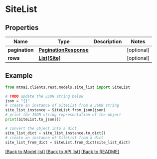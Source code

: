 # SiteList


## Properties

Name | Type | Description | Notes
------------ | ------------- | ------------- | -------------
**pagination** | [**PaginationResponse**](PaginationResponse.md) |  | [optional] 
**rows** | [**List[Site]**](Site.md) |  | [optional] 

## Example

```python
from mtmai.clients.rest.models.site_list import SiteList

# TODO update the JSON string below
json = "{}"
# create an instance of SiteList from a JSON string
site_list_instance = SiteList.from_json(json)
# print the JSON string representation of the object
print(SiteList.to_json())

# convert the object into a dict
site_list_dict = site_list_instance.to_dict()
# create an instance of SiteList from a dict
site_list_from_dict = SiteList.from_dict(site_list_dict)
```
[[Back to Model list]](../README.md#documentation-for-models) [[Back to API list]](../README.md#documentation-for-api-endpoints) [[Back to README]](../README.md)


